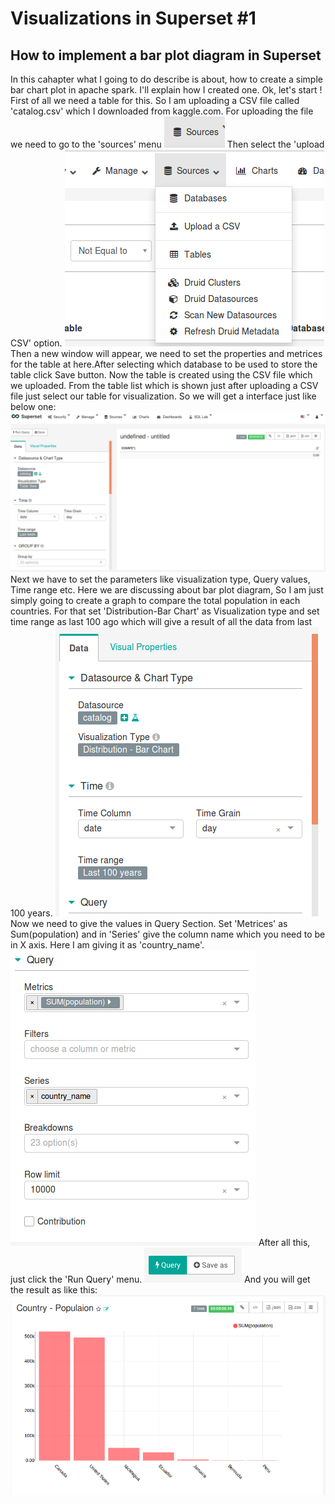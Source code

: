 # Visualizations in Superset #1

## How to implement a bar plot diagram in Superset
In this cahapter what I going to do describe is about, how to create a simple bar chart plot in apache spark. I'll explain how I created one.
 Ok, let's start !
 First of all we need a table for this. So I am uploading a CSV file called 'catalog.csv' which I downloaded from kaggle.com. For uploading the file we need to go to the 'sources' menu ![](images/source.png)
 Then select the 'upload CSV' option.  ![](images/csv_upload.png)
 Then a new window will appear, we need to set the properties and metrices for the table at here.After selecting which database to be used to store the table click Save button.
 Now the table is created using the CSV file which we uploaded. From the table list which is shown just after uploading a CSV file just select our table for visualization. So we will get a interface just like below one:
 ![](images/interface.png)
 Next we have to set the parameters like visualization type, Query values, Time range etc. Here we are discussing about bar plot diagram, So I am just simply going to create a graph to compare the total population in each countries.
 For that set 'Distribution-Bar Chart' as Visualization type and set time range as last 100 ago which will give a result of all the data from last 100 years. 
  ![](images/interface2.png)
 Now we need to give the values in Query Section. Set 'Metrices' as Sum(population) and in 'Series' give the column name which you need to be in X axis. Here I am giving it as 'country_name'.
  ![](images/interface4.png)
After all this, just click the 'Run Query' menu.
 ![](images/query.png)
And you will get the result as like this:
 ![](images/graph.png)


